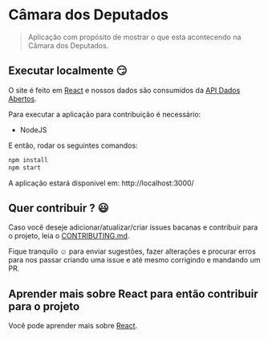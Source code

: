# Câmara dos Deputados
> Aplicação com propósito de mostrar o que esta acontecendo na Câmara dos Deputados.

## Executar localmente :smirk:

O site é feito em [React](https://reactjs.org/) e nossos dados são consumidos da [API Dados Abertos](dadosabertos).

Para executar a aplicação para contribuição é necessário:

- NodeJS

E então, rodar os seguintes comandos:

```sh
npm install
npm start
```
A aplicação estará disponivel em: http://localhost:3000/


## Quer contribuir ? :smiley:

Caso você deseje adicionar/atualizar/criar issues bacanas e contribuir para o projeto, leia o [CONTRIBUTING.md](CONTRIBUTING.md).

Fique tranquilo :relaxed: para enviar sugestões, fazer alterações e procurar erros para nos passar criando uma issue e até mesmo corrigindo e mandando um PR.


## Aprender mais sobre React para então contribuir para o projeto

Você pode aprender mais sobre [React](https://pt-br.reactjs.org/docs/getting-started.html#try-react).
